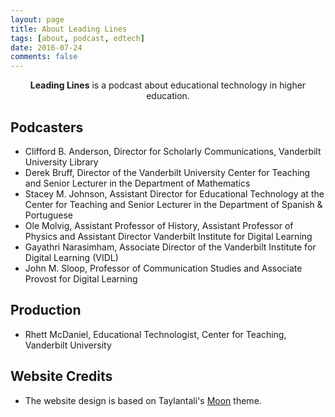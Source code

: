 ```yaml
---
layout: page
title: About Leading Lines
tags: [about, podcast, edtech]
date: 2016-07-24
comments: false
---
```


<center><b>Leading Lines</b> is a podcast about educational technology in higher education.</center>

## Podcasters

* Clifford B. Anderson, Director for Scholarly Communications, Vanderbilt University Library
* Derek Bruff, Director of the Vanderbilt University Center for Teaching and Senior Lecturer in the Department of Mathematics
* Stacey M. Johnson, Assistant Director for Educational Technology at the Center for Teaching and Senior Lecturer in the Department of Spanish & Portuguese
* Ole Molvig, Assistant Professor of History, Assistant Professor of Physics and Assistant Director Vanderbilt Institute for Digital Learning
* Gayathri Narasimham, Associate Director of the Vanderbilt Institute for Digital Learning (VIDL)
* John M. Sloop, Professor of Communication Studies and Associate Provost for Digital Learning

## Production

* Rhett McDaniel, Educational Technologist, Center for Teaching, Vanderbilt University

## Website Credits

* The website design is based on Taylantali's [Moon](https://github.com/TaylanTatli/Moon) theme.
